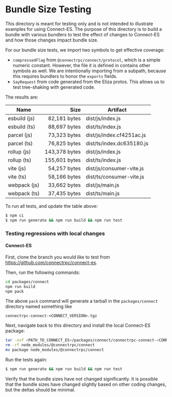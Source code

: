 Bundle Size Testing
========================================

This directory is meant for testing only and is not intended to illustrate examples for
using Connect-ES. The purpose of this directory is to build a bundle with various bundlers
to test the effect of changes to Connect-ES and how those changes impact bundle size.

For our bundle size tests, we import two symbols to get effective coverage:

* `compressedFlag` from `@connectrpc/connect/protocol`, which is a simple numeric constant. However, the file it is 
defined in contains other symbols as well. We are intentionally importing from a subpath, because this requires bundlers
to honor the `exports` fields.
* `SayRequest` from code generated from the Eliza protos. This allows us to test tree-shaking with generated code.

The results are:

<!--- RESULTS-START -->
| Name | Size | Artifact |
|------|-----:|----------|
| esbuild (js) | 82,181 bytes | dist/js/index.js |
| esbuild (ts) | 88,697 bytes | dist/ts/index.js |
| parcel (js) | 73,323 bytes | dist/js/index.cf4251ac.js |
| parcel (ts) | 76,825 bytes | dist/ts/index.dc635180.js |
| rollup (js) | 143,378 bytes | dist/js/index.js |
| rollup (ts) | 155,601 bytes | dist/ts/index.js |
| vite (js) | 54,257 bytes | dist/js/consumer-vite.js |
| vite (ts) | 58,166 bytes | dist/ts/consumer-vite.js |
| webpack (js) | 33,662 bytes | dist/js/main.js |
| webpack (ts) | 37,435 bytes | dist/ts/main.js |
<!--- RESULTS-END -->

To run all tests, and update the table above:

```bash
$ npm ci
$ npm run generate && npm run build && npm run test
```

### Testing regressions with local changes

#### Connect-ES

First, clone the branch you would like to test from https://github.com/connectrpc/connect-es.

Then, run the following commands:

```bash
cd packages/connect
npm run build
npm pack
```

The above `pack` command will generate a tarball in the `packages/connect` directory named something like

```
connectrpc-connect-<CONNECT_VERSION>.tgz
```

Next, navigate back to this directory and install the local Connect-ES package:

```bash
tar -xvf <PATH_TO_CONNECT_ES>/packages/connect/connectrpc-connect-<CONNECT_VERSION>.tgz
rm -rf node_modules/@connectrpc/connect
mv package node_modules/@connectrpc/connect
```

Run the tests again:

```bash
$ npm run generate && npm run build && npm run test
```

Verify that the bundle sizes have not changed significantly. It is possible that the bundle sizes have changed slightly
based on other coding changes, but the deltas should be minimal.
